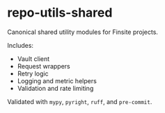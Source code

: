 # repo-utils-shared

Canonical shared utility modules for Finsite projects.

Includes:

- Vault client
- Request wrappers
- Retry logic
- Logging and metric helpers
- Validation and rate limiting

Validated with `mypy`, `pyright`, `ruff`, and `pre-commit`.
